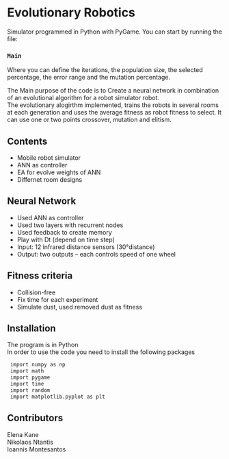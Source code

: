 # Evolutionary Robotics

Simulator programmed in Python with PyGame.
You can start by running the file:
### `Main`
Where you can define the iterations, the population size, the selected percentage, the error range and the mutation percentage.</br>
 
 
The Main purpose of the code is to Create a neural network in combination of an evolutional algorithm for a robot simulator robot. </br>
The evolutionary alogirthm implemented, trains the robots in several rooms at each generation and uses the average fitness as robot fitness to select. It can use one or two points crossover, mutation and elitism. </br>

## Contents
* Mobile robot simulator</br>
* ANN as controller </br>
* EA for evolve weights of ANN </br>
* Differnet room designs </br>


## Neural Network
* Used ANN as controller </br>
* Used two layers with recurrent nodes</br>
* Used feedback to create memory</br>
* Play with Dt (depend on time step)</br>
* Input: 12 infrared distance sensors (30°distance)</br>
* Output: two outputs – each controls speed of one wheel</br>

## Fitness criteria
* Collision-free </br>
* Fix time for each experiment </br>
* Simulate dust, used removed dust as fitness</br>


## Installation
The program is in Python <br />
In order to use the code you need to install the following packages
   ```sh
    import numpy as np
    import math
    import pygame
    import time
    import random
    import matplotlib.pyplot as plt
   ```

## Contributors
Elena Kane </br>
Nikolaos Ntantis </br>
Ioannis Montesantos 






